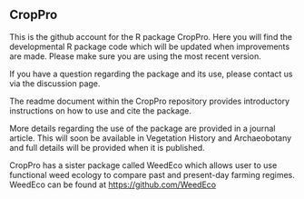 ## CropPro
This is the github account for the R package CropPro. Here you will find the developmental R package code which will be updated when improvements are made. Please make sure you are using the most recent version. 

If you have a question regarding the package and its use, please contact us via the discussion page.

The readme document within the CropPro repository provides introductory instructions on how to use and cite the package.

More details regarding the use of the package are provided in a journal article. This will soon be available in Vegetation History and Archaeobotany and full details will be provided when it is published.

CropPro has a sister package called WeedEco which allows user to use functional weed ecology to compare past and present-day farming regimes. WeedEco can be found at https://github.com/WeedEco
